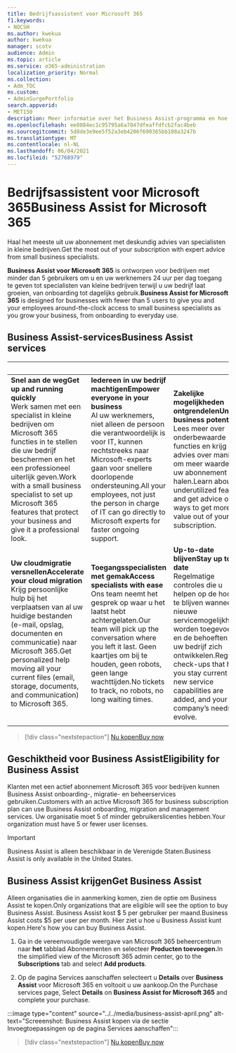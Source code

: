 ```yaml
---
title: Bedrijfsassistent voor Microsoft 365
f1.keywords:
- NOCSH
ms.author: kwekua
author: kwekua
manager: scotv
audience: Admin
ms.topic: article
ms.service: o365-administration
localization_priority: Normal
ms.collection:
- Adm_TOC
ms.custom:
- AdminSurgePortfolio
search.appverid:
- MET150
description: Meer informatie over het Business Assist-programma en hoe het uw organisatie kan helpen met verbeterde hulp en gebruik voor Microsoft 365 voor bedrijven.
ms.openlocfilehash: ee0884ec1c95795a6a7847dfeaffdfcb2fac4beb
ms.sourcegitcommit: 5d8de3e9ee5f52a3eb4206f690365bb108a3247b
ms.translationtype: MT
ms.contentlocale: nl-NL
ms.lasthandoff: 06/04/2021
ms.locfileid: "52768979"
---
```

# <a name="business-assist-for-microsoft-365"></a><span data-ttu-id="15d22-103">Bedrijfsassistent voor Microsoft 365</span><span class="sxs-lookup"><span data-stu-id="15d22-103">Business Assist for Microsoft 365</span></span>

<span data-ttu-id="15d22-104">Haal het meeste uit uw abonnement met deskundig advies van specialisten in kleine bedrijven.</span><span class="sxs-lookup"><span data-stu-id="15d22-104">Get the most out of your subscription with expert advice from small business specialists.</span></span>

<span data-ttu-id="15d22-105">**Business Assist voor Microsoft 365** is ontworpen voor bedrijven met minder dan 5 gebruikers om u en uw werknemers 24 uur per dag toegang te geven tot specialisten van kleine bedrijven terwijl u uw bedrijf laat groeien, van onboarding tot dagelijks gebruik.</span><span class="sxs-lookup"><span data-stu-id="15d22-105">**Business Assist for Microsoft 365** is designed for businesses with fewer than 5 users to give you and your employees around-the-clock access to small business specialists as you grow your business, from onboarding to everyday use.</span></span>

## <a name="business-assist-services"></a><span data-ttu-id="15d22-106">Business Assist-services</span><span class="sxs-lookup"><span data-stu-id="15d22-106">Business Assist services</span></span>

|&nbsp;|&nbsp;|&nbsp;|
|:-----|:-----|:-----|
|<span data-ttu-id="15d22-107">**Snel aan de weg**</span><span class="sxs-lookup"><span data-stu-id="15d22-107">**Get up and running quickly**</span></span> <br> <span data-ttu-id="15d22-108">Werk samen met een specialist in kleine bedrijven om Microsoft 365 functies in te stellen die uw bedrijf beschermen en het een professioneel uiterlijk geven.</span><span class="sxs-lookup"><span data-stu-id="15d22-108">Work with a small business specialist to set up Microsoft 365 features that protect your business and give it a professional look.</span></span> |<span data-ttu-id="15d22-109">**Iedereen in uw bedrijf machtigen**</span><span class="sxs-lookup"><span data-stu-id="15d22-109">**Empower everyone in your business**</span></span> <br> <span data-ttu-id="15d22-110">Al uw werknemers, niet alleen de persoon die verantwoordelijk is voor IT, kunnen rechtstreeks naar Microsoft-experts gaan voor snellere doorlopende ondersteuning.</span><span class="sxs-lookup"><span data-stu-id="15d22-110">All your employees, not just the person in charge of IT can go directly to Microsoft experts for faster ongoing support.</span></span> |<span data-ttu-id="15d22-111">**Zakelijke mogelijkheden ontgrendelen**</span><span class="sxs-lookup"><span data-stu-id="15d22-111">**Unlock business potential**</span></span> <br> <span data-ttu-id="15d22-112">Lees meer over onderbewaarde functies en krijg advies over manieren om meer waarde uit uw abonnement te halen.</span><span class="sxs-lookup"><span data-stu-id="15d22-112">Learn about underutilized features and get advice on ways to get more value out of your subscription.</span></span> |
|<span data-ttu-id="15d22-113">**Uw cloudmigratie versnellen**</span><span class="sxs-lookup"><span data-stu-id="15d22-113">**Accelerate your cloud migration**</span></span> <br> <span data-ttu-id="15d22-114">Krijg persoonlijke hulp bij het verplaatsen van al uw huidige bestanden (e-mail, opslag, documenten en communicatie) naar Microsoft 365.</span><span class="sxs-lookup"><span data-stu-id="15d22-114">Get personalized help moving all your current files (email, storage, documents, and communication) to Microsoft 365.</span></span> |<span data-ttu-id="15d22-115">**Toegangsspecialisten met gemak**</span><span class="sxs-lookup"><span data-stu-id="15d22-115">**Access specialists with ease**</span></span> <br> <span data-ttu-id="15d22-116">Ons team neemt het gesprek op waar u het laatst hebt achtergelaten.</span><span class="sxs-lookup"><span data-stu-id="15d22-116">Our team will pick up the conversation where you left it last.</span></span> <span data-ttu-id="15d22-117">Geen kaartjes om bij te houden, geen robots, geen lange wachttijden.</span><span class="sxs-lookup"><span data-stu-id="15d22-117">No tickets to track, no robots, no long waiting times.</span></span> |<span data-ttu-id="15d22-118">**Up-to-date blijven**</span><span class="sxs-lookup"><span data-stu-id="15d22-118">**Stay up to date**</span></span> <br> <span data-ttu-id="15d22-119">Regelmatige controles die u helpen op de hoogte te blijven wanneer er nieuwe servicemogelijkheden worden toegevoegd en de behoeften van uw bedrijf zich ontwikkelen.</span><span class="sxs-lookup"><span data-stu-id="15d22-119">Regular check-ups that help you stay current as new service capabilities are added, and your company’s needs evolve.</span></span> |
| | | |

> [!div class="nextstepaction"]
> [<span data-ttu-id="15d22-120">Nu kopen</span><span class="sxs-lookup"><span data-stu-id="15d22-120">Buy now</span></span>](https://go.microsoft.com/fwlink/p/?linkid=2158423)

## <a name="eligibility-for-business-assist"></a><span data-ttu-id="15d22-121">Geschiktheid voor Business Assist</span><span class="sxs-lookup"><span data-stu-id="15d22-121">Eligibility for Business Assist</span></span>

<span data-ttu-id="15d22-122">Klanten met een actief abonnement Microsoft 365 voor bedrijven kunnen Business Assist onboarding-, migratie- en beheerservices gebruiken.</span><span class="sxs-lookup"><span data-stu-id="15d22-122">Customers with an active Microsoft 365 for business subscription plan can use Business Assist onboarding, migration and management services.</span></span> <span data-ttu-id="15d22-123">Uw organisatie moet 5 of minder gebruikerslicenties hebben.</span><span class="sxs-lookup"><span data-stu-id="15d22-123">Your organization must have 5 or fewer user licenses.</span></span>

> [!IMPORTANT]
> <span data-ttu-id="15d22-124">Business Assist is alleen beschikbaar in de Verenigde Staten.</span><span class="sxs-lookup"><span data-stu-id="15d22-124">Business Assist is only available in the United States.</span></span>

## <a name="get-business-assist"></a><span data-ttu-id="15d22-125">Business Assist krijgen</span><span class="sxs-lookup"><span data-stu-id="15d22-125">Get Business Assist</span></span>

<span data-ttu-id="15d22-126">Alleen organisaties die in aanmerking komen, zien de optie om Business Assist te kopen.</span><span class="sxs-lookup"><span data-stu-id="15d22-126">Only organizations that are eligible will see the option to buy Business Assist.</span></span> <span data-ttu-id="15d22-127">Business Assist kost $ 5 per gebruiker per maand.</span><span class="sxs-lookup"><span data-stu-id="15d22-127">Business Assist costs $5 per user per month.</span></span> <span data-ttu-id="15d22-128">Hier ziet u hoe u Business Assist kunt kopen.</span><span class="sxs-lookup"><span data-stu-id="15d22-128">Here's how you can buy Business Assist.</span></span>

1. <span data-ttu-id="15d22-129">Ga in de vereenvoudigde weergave van Microsoft 365 beheercentrum naar **het** tabblad Abonnementen en selecteer **Producten toevoegen.**</span><span class="sxs-lookup"><span data-stu-id="15d22-129">In the simplified view of the Microsoft 365 admin center, go to the **Subscriptions** tab and select **Add products**.</span></span>

2. <span data-ttu-id="15d22-130">Op de pagina Services aanschaffen selecteert u **Details** over **Business Assist** voor Microsoft 365 en voltooit u uw aankoop.</span><span class="sxs-lookup"><span data-stu-id="15d22-130">On the Purchase services page, Select **Details** on **Business Assist for Microsoft 365** and complete your purchase.</span></span>

:::image type="content" source="../../media/business-assist-april.png" alt-text="Screeenshot: Business Assist kopen via de sectie Invoegtoepassingen op de pagina Services aanschaffen":::

> [!div class="nextstepaction"]
> [<span data-ttu-id="15d22-132">Nu kopen</span><span class="sxs-lookup"><span data-stu-id="15d22-132">Buy now</span></span>](https://go.microsoft.com/fwlink/p/?linkid=2158423)
